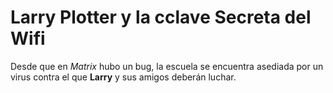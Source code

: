# Larry Plotter y la cclave Secreta del Wifi

Desde que en *Matrix* hubo un bug, la escuela se encuentra asediada por un virus 
contra el que **Larry** y sus amigos deberán luchar.